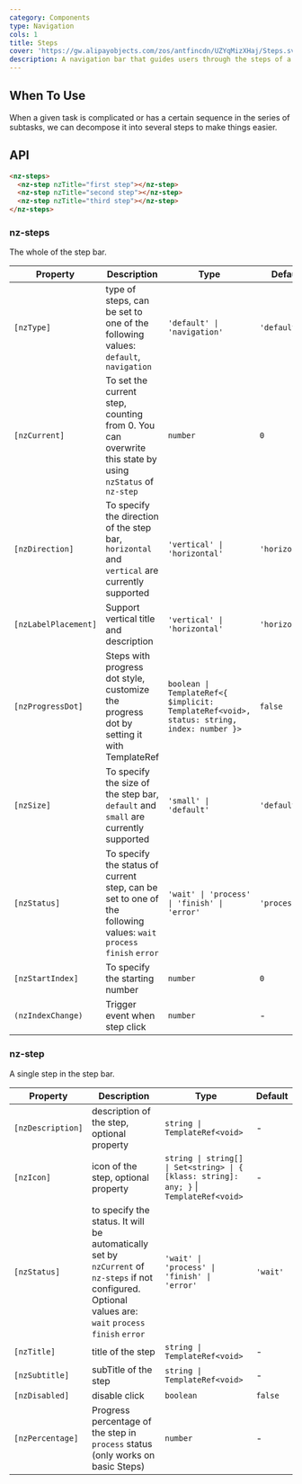 ```yaml
---
category: Components
type: Navigation
cols: 1
title: Steps
cover: 'https://gw.alipayobjects.com/zos/antfincdn/UZYqMizXHaj/Steps.svg'
description: A navigation bar that guides users through the steps of a task.
---
```



## When To Use

When a given task is complicated or has a certain sequence in the series of subtasks, we can decompose it into several steps to make things easier.


## API

```html
<nz-steps>
  <nz-step nzTitle="first step"></nz-step>
  <nz-step nzTitle="second step"></nz-step>
  <nz-step nzTitle="third step"></nz-step>
</nz-steps>
```

### nz-steps

The whole of the step bar.

| Property             | Description                                                                                                         | Type                                                                                      | Default        |
|----------------------|---------------------------------------------------------------------------------------------------------------------|-------------------------------------------------------------------------------------------|----------------|
| `[nzType]`           | type of steps, can be set to one of the following values: `default`, `navigation`                                   | `'default' \| 'navigation'`                                                               | `'default'`    |
| `[nzCurrent]`        | To set the current step, counting from 0. You can overwrite this state by using `nzStatus` of `nz-step`             | `number`                                                                                  | `0`            |
| `[nzDirection]`      | To specify the direction of the step bar, `horizontal` and `vertical` are currently supported                       | `'vertical' \| 'horizontal'`                                                              | `'horizontal'` |
| `[nzLabelPlacement]` | Support vertical title and description                                                                              | `'vertical' \| 'horizontal'`                                                              | `'horizontal'` |
| `[nzProgressDot]`    | Steps with progress dot style, customize the progress dot by setting it with TemplateRef                            | `boolean \| TemplateRef<{ $implicit: TemplateRef<void>, status: string, index: number }>` | `false`        |
| `[nzSize]`           | To specify the size of the step bar, `default` and `small` are currently supported                                  | `'small' \| 'default'`                                                                    | `'default'`    |
| `[nzStatus]`         | To specify the status of current step, can be set to one of the following values: `wait` `process` `finish` `error` | `'wait' \| 'process' \| 'finish' \| 'error'`                                              | `'process'`    |
| `[nzStartIndex]`     | To specify the starting number                                                                                      | `number`                                                                                  | `0`            |
| `(nzIndexChange)`    | Trigger event when step click                                                                                       | `number`                                                                                  | -              |

### nz-step

A single step in the step bar.

| Property          | Description                                                                                                                                                | Type                                                                                    | Default  |
|-------------------|------------------------------------------------------------------------------------------------------------------------------------------------------------|-----------------------------------------------------------------------------------------|----------|
| `[nzDescription]` | description of the step, optional property                                                                                                                 | `string \| TemplateRef<void>`                                                           | -        |
| `[nzIcon]`        | icon of the step, optional property                                                                                                                        | `string \| string[] \| Set<string> \| { [klass: string]: any; }` \| `TemplateRef<void>` | -        |
| `[nzStatus]`      | to specify the status. It will be automatically set by `nzCurrent` of `nz-steps` if not configured. Optional values are: `wait` `process` `finish` `error` | `'wait' \| 'process' \| 'finish' \| 'error'`                                            | `'wait'` |
| `[nzTitle]`       | title of the step                                                                                                                                          | `string \| TemplateRef<void>`                                                           | -        |
| `[nzSubtitle]`    | subTitle of the step                                                                                                                                       | `string \| TemplateRef<void>`                                                           | -        |
| `[nzDisabled]`    | disable click                                                                                                                                              | `boolean`                                                                               | `false`  |
| `[nzPercentage]`  | Progress percentage of the step in `process` status (only works on basic Steps)                                                                            | `number`                                                                                | -        |
